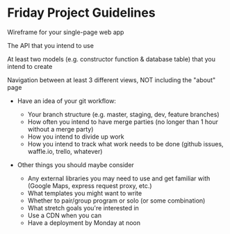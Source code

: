# Friday Project Guidelines

Wireframe for your single-page web app

The API that you intend to use

At least two models (e.g. constructor function & database table) that you intend to create

Navigation between at least 3 different views, NOT including the "about" page

* Have an idea of your git workflow:
  - Your branch structure (e.g. master, staging, dev, feature branches)
  - How often you intend to have merge parties (no longer than 1 hour without a merge party)
  - How you intend to divide up work
  - How you intend to track what work needs to be done (github issues, waffle.io, trello, whatever)

* Other things you should maybe consider
  - Any external libraries you may need to use and get familiar with (Google Maps, express request proxy, etc.)
  - What templates you might want to write
  - Whether to pair/group program or solo (or some combination)
  - What stretch goals you're interested in
  - Use a CDN when you can
  - Have a deployment by Monday at noon

